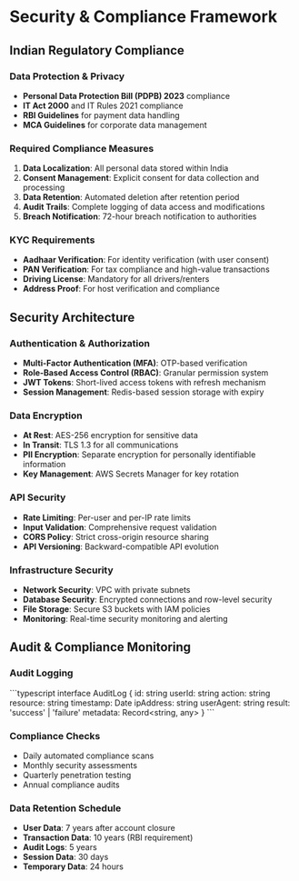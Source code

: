# Security & Compliance Framework

## Indian Regulatory Compliance

### Data Protection & Privacy
- **Personal Data Protection Bill (PDPB) 2023** compliance
- **IT Act 2000** and IT Rules 2021 compliance
- **RBI Guidelines** for payment data handling
- **MCA Guidelines** for corporate data management

### Required Compliance Measures
1. **Data Localization**: All personal data stored within India
2. **Consent Management**: Explicit consent for data collection and processing
3. **Data Retention**: Automated deletion after retention period
4. **Audit Trails**: Complete logging of data access and modifications
5. **Breach Notification**: 72-hour breach notification to authorities

### KYC Requirements
- **Aadhaar Verification**: For identity verification (with user consent)
- **PAN Verification**: For tax compliance and high-value transactions
- **Driving License**: Mandatory for all drivers/renters
- **Address Proof**: For host verification and compliance

## Security Architecture

### Authentication & Authorization
- **Multi-Factor Authentication (MFA)**: OTP-based verification
- **Role-Based Access Control (RBAC)**: Granular permission system
- **JWT Tokens**: Short-lived access tokens with refresh mechanism
- **Session Management**: Redis-based session storage with expiry

### Data Encryption
- **At Rest**: AES-256 encryption for sensitive data
- **In Transit**: TLS 1.3 for all communications
- **PII Encryption**: Separate encryption for personally identifiable information
- **Key Management**: AWS Secrets Manager for key rotation

### API Security
- **Rate Limiting**: Per-user and per-IP rate limits
- **Input Validation**: Comprehensive request validation
- **CORS Policy**: Strict cross-origin resource sharing
- **API Versioning**: Backward-compatible API evolution

### Infrastructure Security
- **Network Security**: VPC with private subnets
- **Database Security**: Encrypted connections and row-level security
- **File Storage**: Secure S3 buckets with IAM policies
- **Monitoring**: Real-time security monitoring and alerting

## Audit & Compliance Monitoring

### Audit Logging
\`\`\`typescript
interface AuditLog {
  id: string
  userId: string
  action: string
  resource: string
  timestamp: Date
  ipAddress: string
  userAgent: string
  result: 'success' | 'failure'
  metadata: Record<string, any>
}
\`\`\`

### Compliance Checks
- Daily automated compliance scans
- Monthly security assessments
- Quarterly penetration testing
- Annual compliance audits

### Data Retention Schedule
- **User Data**: 7 years after account closure
- **Transaction Data**: 10 years (RBI requirement)
- **Audit Logs**: 5 years
- **Session Data**: 30 days
- **Temporary Data**: 24 hours
